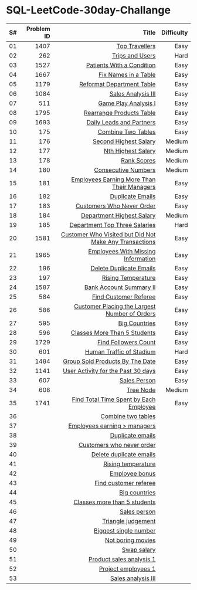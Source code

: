 # SQL-LeetCode-30day-Challange

|S#| Problem ID | Title |	Difficulty |
|-:|-----------:|------:|------------:|
| 01 | 1407 | [Top Travellers](https://leetcode.com/problems/top-travellers/description/) |	Easy |
| 02 | 262 |	[Trips and Users](https://leetcode.com/problems/trips-and-users/description/) |	Hard |
| 03 | 1527 | [Patients With a Condition](https://leetcode.com/problems/patients-with-a-condition/) | Easy |
| 04 | 1667 | [Fix Names in a Table](https://leetcode.com/problems/fix-names-in-a-table/description/) |	Easy |
| 05 | 1179 | [Reformat Department Table](https://leetcode.com/problems/reformat-department-table/description/) |	Easy |
| 06 | 1084 |	[Sales Analysis III](https://leetcode.com/problems/sales-analysis-iii/description/) |	Easy |
| 07 | 511 |	[Game Play Analysis I](https://leetcode.com/problems/game-play-analysis-i/description/) |	Easy |
| 08 | 1795	| [Rearrange Products Table](https://leetcode.com/problems/rearrange-products-table/description/) | Easy |
| 09 | 1693	| [Daily Leads and Partners](https://leetcode.com/problems/daily-leads-and-partners/description/) | Easy |
| 10 | 175	| [Combine Two Tables](https://leetcode.com/problems/combine-two-tables/description/) | Easy |
| 11 | 176	| [Second Highest Salary](https://leetcode.com/problems/second-highest-salary/description/) | Medium |
| 12 | 177	| [Nth Highest Salary](https://leetcode.com/problems/nth-highest-salary/) | Medium |
| 13 | 178	| [Rank Scores](https://leetcode.com/problems/rank-scores/description/)| Medium | 10/10/2025 |
| 14 | 180	| [Consecutive Numbers](https://leetcode.com/problems/consecutive-numbers/description/) | Medium | 10/10/2025 |
| 15 | 181	| [Employees Earning More Than Their Managers](https://leetcode.com/problems/employees-earning-more-than-their-managers/description/) | Easy | 10/10/2025 |
| 16 | 182	| [Duplicate Emails](https://leetcode.com/problems/duplicate-emails/description/) | Easy | 10/10/2025 |
| 17 | 183	| [Customers Who Never Order](https://leetcode.com/problems/customers-who-never-order/description/) | Easy | 10/11/2025 |
| 18 | 184	| [Department Highest Salary](https://leetcode.com/problems/department-highest-salary/description/) | Medium | 10/11/2025 |
| 19 | 185	| [Department Top Three Salaries](https://leetcode.com/problems/department-top-three-salaries/description/) | Hard | 10/11/2025 |
| 20 | 1581 | [Customer Who Visited but Did Not Make Any Transactions](https://leetcode.com/problems/customer-who-visited-but-did-not-make-any-transactions/description/) | Easy | 10/11/2025 |
| 21 | 1965	| [Employees With Missing Information](https://leetcode.com/problems/employees-with-missing-information/description/) | Easy |
| 22 | 196	| [Delete Duplicate Emails](https://leetcode.com/problems/delete-duplicate-emails/description/) |	Easy |
| 23 | 197	| [Rising Temperature](https://leetcode.com/problems/rising-temperature/description/) | Easy |
| 24 | 1587	| [Bank Account Summary II](https://leetcode.com/problems/bank-account-summary-ii/description/) |	Easy |
| 25 | 584	| [Find Customer Referee](https://leetcode.com/problems/find-customer-referee/description/) | Easy |
| 26 | 586	| [Customer Placing the Largest Number of Orders](https://leetcode.com/problems/customer-placing-the-largest-number-of-orders/description/) | Easy |
| 27 | 595	| [Big Countries](https://leetcode.com/problems/big-countries/description/) | Easy |
| 28 | 596	| [Classes More Than 5 Students](https://leetcode.com/problems/classes-more-than-5-students/description/) | Easy |
| 29 | 1729	| [Find Followers Count](https://leetcode.com/problems/find-followers-count/description/) | Easy |
| 30 | 601	| [Human Traffic of Stadium](https://leetcode.com/problems/human-traffic-of-stadium/description/) | Hard |
| 31 | 1484	| [Group Sold Products By The Date](https://leetcode.com/problems/group-sold-products-by-the-date/description/) |	Easy |
| 32 | 1141	| [User Activity for the Past 30 days](https://leetcode.com/problems/user-activity-for-the-past-30-days-i/description/) | Easy |
| 33 | 607	| [Sales Person](https://leetcode.com/problems/sales-person/description/) | Easy |
| 34 | 608	| [Tree Node](https://leetcode.com/problems/tree-node/description/) | Medium |
| 35 | 1741	| [Find Total Time Spent by Each Employee](https://leetcode.com/problems/find-total-time-spent-by-each-employee/description/) | Easy |
| 36 |      | [Combine two tables](https://lnkd.in/dumdCXC7) |    |
| 37 |      | [Employees earning > managers](https://Inkd.in/dKqcFmzY) |    |
| 38 |      | [Duplicate emails](https://lnkd.in/dJSYfs89) |    |
| 39 |      | [Customers who never order](https://lnkd.in/dPZPAKFf) |    |
| 40 |      | [Delete duplicate emails](https://lnkd.in/dEKnD9s3) |    |
| 41 |      | [Rising temperature](https://lnkd.in/dyZvVYvP) |    |
| 42 |      | [Employee bonus](https://Inkd.in/d9iTXt-V) |    |
| 43 |      | [Find customer referee](https://lnkd.in/d5cXjXdb) |    |
| 44 |      | [Big countries](https://lnkd.in/dAnS54qK) |    |
| 45 |      | [Classes more than 5 students](https://lnkd.in/dfrUiutd) |    |
| 46 |      | [Sales person](https://lnkd.in/dwRnf5Df) |    |
| 47 |      | [Triangle judgement](https://lnkd.in/dwzD-hFn) |    |
| 48 |      | [Biggest single number](https://lnkd.in/d4F5zHDs) |    |
| 49 |      | [Not boring movies](https://lnkd.in/d5w8_z65) |    |
| 50 |      | [Swap salary](https://lnkd.in/dnbCtecM) |    |
| 51 |      | [Product sales analysis 1](https://lnkd.in/dRj3EBuK) |    |
| 52 |      | [Project employees 1](https://lnkd.in/dvGHsbKQ) |    |
| 53 |      | [Sales analysis III](https://lnkd.in/d_y_rxPh) |    |
